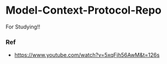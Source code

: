 # Model-Context-Protocol-Repo
For Studying!!

### Ref
- https://www.youtube.com/watch?v=5xqFjh56AwM&t=126s